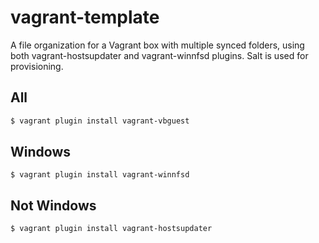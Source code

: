 # vagrant-template
A file organization for a Vagrant box with multiple synced folders, using both vagrant-hostsupdater and vagrant-winnfsd plugins.
Salt is used for provisioning.

## All

```bash
$ vagrant plugin install vagrant-vbguest
```

## Windows

```
$ vagrant plugin install vagrant-winnfsd
```

## Not Windows

```
$ vagrant plugin install vagrant-hostsupdater
```